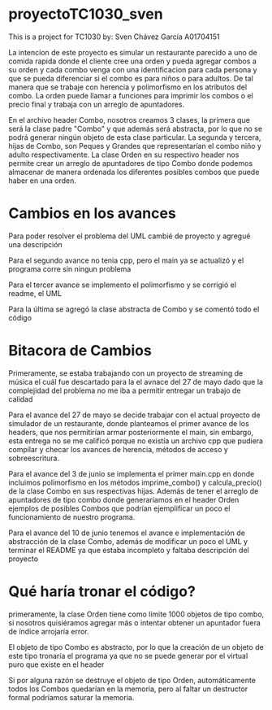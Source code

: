 # proyectoTC1030_sven
This is a project for TC1030 by:
Sven Chávez García A01704151

La intencion de este proyecto es simular un restaurante parecido a uno de comida rapida donde el cliente cree una orden y pueda agregar combos a su orden y cada combo venga con una identificacion para cada persona y que se pueda diferenciar si el combo es para niños o para adultos. De tal manera que se trabaje con herencia y polimorfismo en los atributos del combo. La orden puede llamar a funciones para imprimir los combos o el precio final y trabaja con un arreglo de apuntadores. 


En el archivo header Combo, nosotros creamos 3 clases, la primera que será la clase padre "Combo" y que además será abstracta, por lo que no se podrá generar ningún objeto de esta clase particular. La segunda y tercera, hijas de Combo, son Peques y Grandes que representarían el combo niño y adulto respectivamente. La clase Orden en su respectivo header nos permite crear un arreglo de apuntadores de tipo Combo donde podemos almacenar de manera ordenada los diferentes posibles combos que puede haber en una orden. 

# Cambios en los avances 

Para poder resolver el problema del UML cambié de proyecto y agregué una descripción 

Para el segundo avance no tenia cpp, pero el main ya se actualizó y el programa corre sin ningun problema

Para el tercer avance se implemento el polimorfismo y se corrigió el readme, el UML

Para la última se agregó la clase abstracta de Combo y se comentó todo el código 
# Bitacora de Cambios

Primeramente, se estaba trabajando con un proyecto de streaming de música el cuál fue descartado para la el avnace del 27 de mayo dado que la complejidad del problema no me iba a permitir entregar un trabajo de calidad

Para el avance del 27 de mayo se decide trabajar con el actual proyecto de simulador de un restaurante, donde planteamos el primer avance de los headers, que nos permitirían armar posteriormente el main, sin embargo, esta entrega no se me calificó porque no existía un archivo cpp que pudiera compilar y checar los avances de herencia, métodos de acceso y sobreescritura. 

Para el avance del 3 de junio se implementa el primer main.cpp en donde incluimos polimorfismo en los métodos imprime_combo() y calcula_precio() de la clase Combo en sus respectivas hijas. Además de tener el arreglo de apuntadores de tipo combo donde generaríamos en el header Orden ejemplos de posibles Combos que podrían ejemplificar un poco el funcionamiento de nuestro programa. 

Para el avance del 10 de junio tenemos el avance e implementación de abstracción de la clase Combo, además de modificar un poco el UML y terminar el README ya que estaba incompleto y faltaba descripción del proyecto

# Qué haría tronar el código?
primeramente, la clase Orden tiene como límite 1000 objetos de tipo combo, si nosotros quisiéramos agregar más o intentar obtener un apuntador fuera de índice arrojaría error. 

El objeto de tipo Combo es abstracto, por lo que la creación de un objeto de este tipo tronaría el programa ya que no se puede generar por el virtual puro que existe en el header

Si por alguna razón se destruye el objeto de tipo Orden, automáticamente todos los Combos quedarían en la memoria, pero al faltar un destructor formal podríamos saturar la memoria. 
